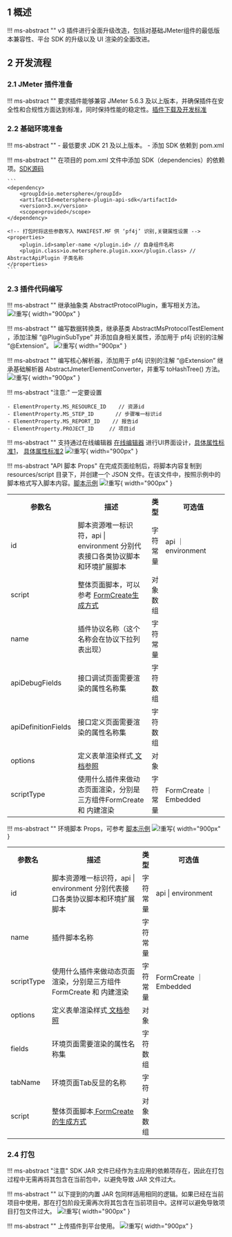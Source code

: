

## 1 概述
!!! ms-abstract ""
    v3 插件进行全面升级改造，包括对基础JMeter组件的最低版本兼容性、平台 SDK 的升级以及 UI 渲染的全面改进。

## 2 开发流程
### 2.1 JMeter 插件准备
!!! ms-abstract ""
    要求插件能够兼容 JMeter 5.6.3 及以上版本，并确保插件在安全性和合规性方面达到标准，同时保持性能的稳定性。[插件下载及开发标准](https://jmeter-plugins.org/)

### 2.2 基础环境准备
!!! ms-abstract ""
    - 最低要求 JDK 21 及以上版本。
    - 添加 SDK 依赖到 pom.xml

!!! ms-abstract ""
    在项目的 pom.xml 文件中添加 SDK（dependencies）的依赖项。[SDK源码](https://github.com/metersphere/metersphere/tree/v3.x/backend/framework/plugin/plugin-api-sdk)

    ```
    <dependency>
        <groupId>io.metersphere</groupId>
        <artifactId>metersphere-plugin-api-sdk</artifactId>
        <version>3.x</version>
        <scope>provided</scope>
    </dependency>
    
    <!-- 打包时将这些参数写入 MANIFEST.MF 供 ‘pf4j’ 识别,关键属性设置 -->
    <properties>
        <plugin.id>sampler-name </plugin.id> // 自身组件名称
        <plugin.class>io.metersphere.plugin.xxx</plugin.class> // AbstractApiPlugin 子类名称
    </properties>
    ```

### 2.3 插件代码编写
!!! ms-abstract ""
    继承抽象类 AbstractProtocolPlugin，重写相关方法。
![!重写](../img/dev_manual/api_dev_plugin/重写方法.png){ width="900px" }

!!! ms-abstract ""
    编写数据转换类，继承基类 AbstractMsProtocolTestElement ，添加注解 “@PluginSubType” 并添加自身相关属性，添加用于 pf4j 识别的注解 “@Extension”。
![!重写](../img/dev_manual/api_dev_plugin/编写数据转换类.png){ width="900px" }

!!! ms-abstract ""
    编写核心解析器，添加用于 pf4j 识别的注解 “@Extension” 继承基础解析器 AbstractJmeterElementConverter，并重写 toHashTree() 方法。
![!重写](../img/dev_manual/api_dev_plugin/编写核心解析器.png){ width="900px" }

!!! ms-abstract "注意:"
    一定要设置

    - ElementProperty.MS_RESOURCE_ID    // 资源id
    - ElementProperty.MS_STEP_ID       // 步骤唯一标识id
    - ElementProperty.MS_REPORT_ID    // 报告id
    - ElementProperty.PROJECT_ID     // 项目id

!!! ms-abstract ""
    支持通过在线编辑器 [在线编辑器](https://form-create.com/v3/designer) 进行UI界面设计，[具体属性标准1](https://form-create.com/v3/arco-design/)， [具体属性标准2](https://arco.design/vue/component/form)
![!重写](../img/dev_manual/api_dev_plugin/在线编辑器.png){ width="900px" }

!!! ms-abstract "API 脚本 Props"
    在完成页面绘制后，将脚本内容复制到 resources/script 目录下，并创建一个 JSON 文件。在该文件中，按照示例中的脚本格式写入脚本内容。[脚本示例](https://github.com/metersphere/api-test-plugins/blob/main/samplers/tcp-sampler/src/main/resources/script/api-script.json)
![!重写](../img/dev_manual/api_dev_plugin/脚本示例.png){ width="900px" }

<table>
    <tbody>
        <tr>
            <th width="2px">参数名</th>
            <th width="450px">描述</th>
            <th width="10px">类型</th>
            <th width="300px">可选值</th>
        </tr>
        <tr>
            <td>id</td>
            <td>脚本资源唯一标识符，api | environment 分别代表接口各类协议脚本和环境扩展脚本</td>
            <td>字符常量</td>
            <td>api ｜environment</td>
        </tr>
        <tr>
            <td>script</td>
            <td>整体页面脚本，可以参考 <a href="https://form-create.com/v3/designer"> FormCreate生成方式 </a></td>
            <td>对象数组</td>
            <td></td>
        </tr>
        <tr>
            <td>name</td>
            <td>插件协议名称（这个名称会在协议下拉列表出现）</td>
            <td>字符常量</td>
            <td></td>
        </tr>
        <tr>
            <td>apiDebugFields</td>
            <td>接口调试页面需要渲染的属性名称集</td>
            <td>字符数组</td>
            <td></td>
        </tr>
        <tr>
            <td>apiDefinitionFields</td>
            <td>接口定义页面需要渲染的属性名称集</td>
            <td>字符数组</td>
            <td></td>
        </tr>
        <tr>
            <td>options</td>
            <td>定义表单渲染样式<a href="https://arco.design/vue/component/form"> 文档参照 </a></td>
            <td>对象</td>
            <td></td>
        </tr>
        <tr>
            <td>scriptType</td>
            <td>使用什么插件来做动态页面渲染，分别是三方组件FormCreate 和 内建渲染</td>
            <td>字符常量</td>
            <td>FormCreate ｜ Embedded</td>
        </tr>
    </tbody>
</table>

!!! ms-abstract ""
    环境脚本 Props，可参考 [脚本示例](https://github.com/metersphere/api-test-plugins/blob/main/samplers/tcp-sampler/src/main/resources/script/env-script.json)
![!重写](../img/dev_manual/api_dev_plugin/效果图.png){ width="900px" }

<table>
    <tbody>
        <tr>
            <th width="2px">参数名</th>
            <th width="450px">描述</th>
            <th width="10px">类型</th>
            <th width="300px">可选值</th>
        </tr>
        <tr>
            <td>id</td>
            <td>脚本资源唯一标识符，api | environment 分别代表接口各类协议脚本和环境扩展脚本</td>
            <td>字符常量</td>
            <td>api | environment</td>
        </tr>
        <tr>
            <td>name</td>
            <td>插件脚本名称</td>
            <td>字符常量</td>
            <td></td>
        </tr>
        <tr>
            <td>scriptType</td>
            <td>使用什么插件来做动态页面渲染，分别是三方组件FormCreate 和 内建渲染</td>
            <td>字符常量</td>
            <td>FormCreate ｜ Embedded</td>
        </tr>
        <tr>
            <td>options</td>
            <td>定义表单渲染样式<a href="https://arco.design/vue/component/form"> 文档参照 </a></td>
            <td>对象</td>
            <td></td>
        </tr>
        <tr>
            <td>fields</td>
            <td>环境页面需要渲染的属性名称集</td>
            <td>字符数组</td>
            <td></td>
        </tr>
        <tr>
            <td>tabName</td>
            <td>环境页面Tab反显的名称</td>
            <td>字符</td>
            <td></td>
        </tr>
        <tr>
            <td>script</td>
            <td>整体页面脚本<a href="https://form-create.com/v3/designer"> FormCreate的生成方式 </a></td>
            <td>对象数组</td>
            <td></td>
        </tr>
    </tbody>
</table>

### 2.4 打包
!!! ms-abstract "注意"
    SDK JAR 文件已经作为主应用的依赖项存在，因此在打包过程中无需再将其包含在当前包中，以避免导致 JAR 文件过大。

!!! ms-abstract ""
    以下提到的内置 JAR 包同样适用相同的逻辑。如果已经在当前项目中使用，那在打包阶段无需再次将其包含在当前项目中。这样可以避免导致项目打包文件过大。
![!重写](../img/dev_manual/api_dev_plugin/打包1.png){ width="900px" }

!!! ms-abstract ""
    上传插件到平台使用。
![!重写](../img/dev_manual/api_dev_plugin/MS平台.png){ width="900px" }